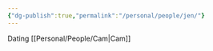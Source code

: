 ```yaml
---
{"dg-publish":true,"permalink":"/personal/people/jen/"}
---
```


Dating [[Personal/People/Cam\|Cam]]
